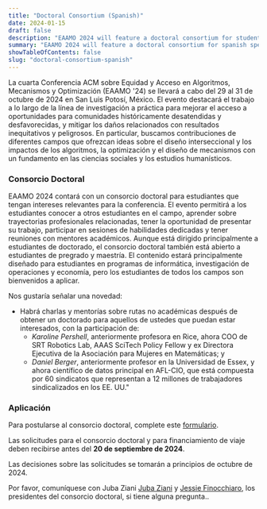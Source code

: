 ```yaml
---
title: "Doctoral Consortium (Spanish)"
date: 2024-01-15
draft: false
description: "EAAMO 2024 will feature a doctoral consortium for students who have interests relevant to the conference."
summary: "EAAMO 2024 will feature a doctoral consortium for spanish speaking students who have interests relevant to the conference. Applications due on September 20, 2024."
showTableOfContents: false
slug: "doctoral-consortium-spanish"
---
```


La cuarta Conferencia ACM sobre Equidad y Acceso en Algoritmos, Mecanismos y Optimización (EAAMO '24) se llevará a cabo del 29 al 31 de octubre de 2024 en San Luis Potosí, México.
El evento destacará el trabajo a lo largo de la línea de investigación a práctica para mejorar el acceso a oportunidades para comunidades históricamente desatendidas y desfavorecidas, y mitigar los daños relacionados con resultados inequitativos y peligrosos. En particular, buscamos contribuciones de diferentes campos que ofrezcan ideas sobre el diseño interseccional y los impactos de los algoritmos, la optimización y el diseño de mecanismos con un fundamento en las ciencias sociales y los estudios humanísticos. 

### Consorcio Doctoral

EAAMO 2024 contará con un consorcio doctoral para estudiantes que tengan intereses relevantes para la conferencia. El evento permitirá a los estudiantes conocer a otros estudiantes en el campo, aprender sobre trayectorias profesionales relacionadas, tener la oportunidad de presentar su trabajo, participar en sesiones de habilidades dedicadas y tener reuniones con mentores académicos. 
Aunque está dirigido principalmente a estudiantes de doctorado, el consorcio doctoral también está abierto a estudiantes de pregrado y maestría. El contenido estará principalmente diseñado para estudiantes en programas de informática, investigación de operaciones y economía, pero los estudiantes de todos los campos son bienvenidos a aplicar.

Nos gustaría señalar una novedad:
 - Habrá charlas y mentorías sobre rutas no académicas después de obtener un doctorado para aquellos de ustedes que puedan estar interesados, con la participación de:
    - *Karoline Pershell*, anteriormente profesora en Rice, ahora COO de SRT Robotics Lab, AAAS SciTech Policy Fellow y ex Directora Ejecutiva de la Asociación para Mujeres en Matemáticas; y
    - *Daniel Berger*, anteriormente profesor en la Universidad de Essex, y ahora científico de datos principal en AFL-CIO, que está compuesta por 60 sindicatos que representan a 12 millones de trabajadores sindicalizados en los EE. UU."

### Aplicación
Para postularse al consorcio doctoral, complete este [formulario](https://forms.gle/KwZ1MCWTT5MX6LLs7).

Las solicitudes para el consorcio doctoral y para financiamiento de viaje deben recibirse antes del **20 de septiembre de 2024**.

Las decisiones sobre las solicitudes se tomarán a principios de octubre de 2024.

Por favor, comuníquese con Juba Ziani [Juba Ziani](http://juba-ziani.com/) y [Jessie Finocchiaro](https://www.jessiefin.com/), los presidentes del consorcio doctoral, si tiene alguna pregunta.. 
 

